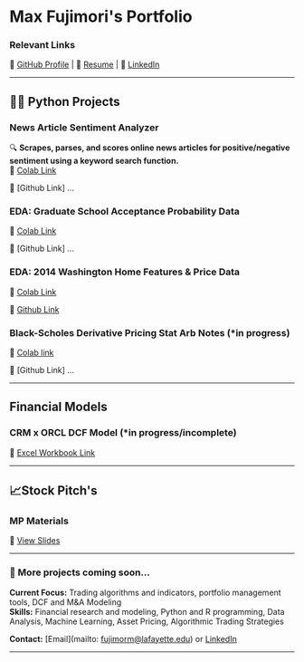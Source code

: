 # Max Fujimori's Portfolio

### Relevant Links  
🔗 [GitHub Profile](https://github.com/FujiPy) | 📄 [Resume](https://docs.google.com/document/d/1NT6Ydmdnngg8T_gO_Mcc06L559bciQC2uOTAZLOz18s/edit?usp=share_link) | 🔗 [LinkedIn](https://www.linkedin.com/in/max-fujimori/)

---

## 👨‍💻 Python Projects

### News Article Sentiment Analyzer  
🔍 **Scrapes, parses, and scores online news articles for positive/negative sentiment using a keyword search function.**  
📌 [Colab Link](https://colab.research.google.com/drive/1TdTG_NlTyYh0E6piG-f6Ss-damvuUhgo?authuser=1#scrollTo=_bW0O9DbVzV6)

📌 [Github Link] ...

### EDA: Graduate School Acceptance Probability Data
📌 [Colab Link](https://colab.research.google.com/drive/1uOIwEHC51-up8CiFGOz5P4P5Jn8rtCiz)      
                  
📌 [Github Link] ...

### EDA: 2014 Washington Home Features & Price Data
📌 [Colab Link](https://colab.research.google.com/drive/11TNGsCxGk7BHbMzgxiENt0RFmr1rh6TL#scrollTo=yXWdNbigeZMr)

📌 [Github Link](https://github.com/FujiPy/DS201_Capstone_Getting_Into_Business)

### Black-Scholes Derivative Pricing Stat Arb Notes (*in progress)
📌 [Colab link](https://colab.research.google.com/drive/1J7zux1CI5HSA0R-IVZ5fhjxYIO_4A-_f?usp=sharing)

📌 [Github Link] ...


---
## Financial Models

### CRM x ORCL DCF Model (*in progress/incomplete)
📌 [Excel Workbook Link](https://lafayette0-my.sharepoint.com/:x:/g/personal/fujimorm_lafayette_edu/EZ345MU892RBs5gfgvYxSRkB3nDcEHMjVQjXR02HIioE3g?e=Lj3XHj)


---
## 📈Stock Pitch's
### MP Materials
📌 [View Slides](https://docs.google.com/presentation/d/1hUOdSYlTGNINMqDLUVhb_I0IWWQyggBH2cTw50WzLyI/edit#slide=id.g3349dd280dc_0_0)

---
### 🚧 More projects coming soon...

**Current Focus:** Trading algorithms and indicators, portfolio management tools, DCF and M&A Modeling  
**Skills:** Financial research and modeling, Python and R programming, Data Analysis, Machine Learning, Asset Pricing, Algorithmic Trading Strategies 

**Contact:** [Email](mailto: fujimorm@lafayette.edu) or [LinkedIn](https://www.linkedin.com/in/max-fujimori/)

---
